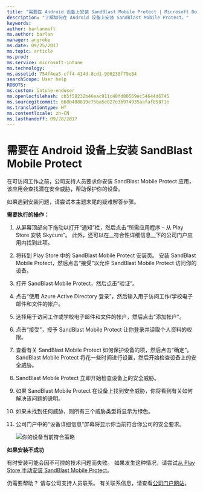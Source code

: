 ```yaml
---
title: "需要在 Android 设备上安装 SandBlast Mobile Protect | Microsoft Docs"
description: "了解如何在 Android 设备上安装 SandBlast Mobile Protect。"
keywords: 
author: barlanmsft
ms.author: barlan
manager: angrobe
ms.date: 09/25/2017
ms.topic: article
ms.prod: 
ms.service: microsoft-intune
ms.technology: 
ms.assetid: 754f4ea5-cff4-414d-8cd1-900238f79e84
searchScope: User help
ROBOTS: 
ms.custom: intune-enduser
ms.openlocfilehash: cb5f58232b46eac911c48fd80569ec54644d6745
ms.sourcegitcommit: 668b408819c75ba5e827e36974935aafaf85871e
ms.translationtype: HT
ms.contentlocale: zh-CN
ms.lasthandoff: 09/28/2017
---
```

# <a name="you-need-to-install-sandblast-mobile-protect-on-your-android-device"></a>需要在 Android 设备上安装 SandBlast Mobile Protect

在可访问工作之前，公司支持人员要求你安装 SandBlast Mobile Protect 应用，该应用会查找潜在安全威胁，帮助保护你的设备。

如果遇到安装问题，请尝试本主题末尾的疑难解答步骤。

**需要执行的操作：**

1. 从屏幕顶部向下拖动以打开“通知”栏，然后点击“所需应用程序 – 从 Play Store 安装 Skycure”。 此外，还可以在__符合性详细信息__下的公司门户应用内找到此项。

2. 将转到 Play Store 中的 SandBlast Mobile Protect 安装页。 安装 SandBlast Mobile Protect，然后点击“接受”以允许 SandBlast Mobile Protect 访问你的设备。

3. 打开 SandBlast Mobile Protect，然后点击“验证”。

4. 点击“使用 Azure Active Directory 登录”，然后输入用于访问工作/学校电子邮件和文件的帐户。

5. 选择用于访问工作或学校电子邮件和文件的帐户，然后点击“添加帐户”。

6. 点击“接受”，授予 SandBlast Mobile Protect 让你登录并读取个人资料的权限。

7. 查看有关 SandBlast Mobile Protect 如何保护设备的项，然后点击“确定”。 SandBlast Mobile Protect 将花一些时间进行设置，然后开始检查设备上的安全威胁。

8. SandBlast Mobile Protect 立即开始检查设备上的安全威胁。

9.  如果 SandBlast Mobile Protect 在设备上找到安全威胁，你将看到有关如何解决该问题的说明。

10.  如果未找到任何威胁，则所有三个威胁类型将显示为绿色。

11. 公司门户中的“设备详细信息”屏幕将显示你当前符合你公司的安全要求。

    ![你的设备当前符合策略](./media/mtd-device-now-compliant-android.png)

**如果安装不成功**

有时安装可能会因不可控的技术问题而失败。 如果发生这种情况，请尝试[从 Play Store 手动安装 SandBlast Mobile Protect](https://play.google.com/store/apps/details?id=com.lacoon.security.fox)。

仍需要帮助？ 请与公司支持人员联系。 有关联系信息，请查看[公司门户网站](https://portal.manage.microsoft.com)。
